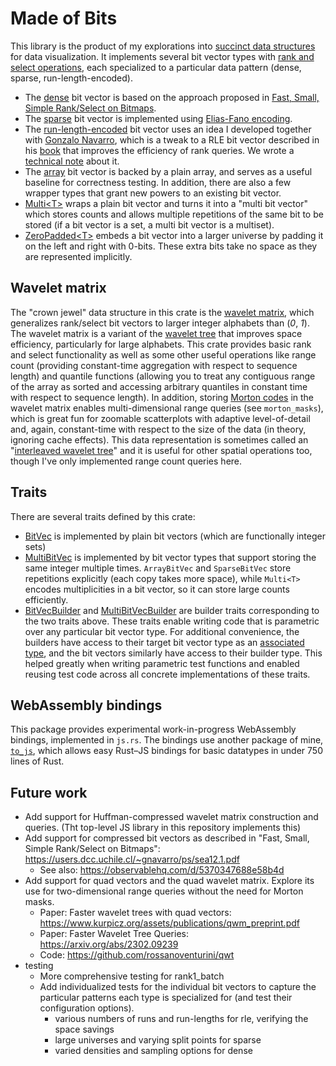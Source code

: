 # Made of Bits

This library is the product of my explorations into [succinct data structures](https://en.wikipedia.org/wiki/Succinct_data_structure) for data visualization.
It implements several bit vector types with [rank and select operations](https://en.wikipedia.org/wiki/Succinct_data_structure#Succinct_indexable_dictionaries), each specialized to a particular data pattern (dense, sparse, run-length-encoded).
- The [dense](https://github.com/yurivish/made-of-bits/blob/main/rust-playground/made-of-bits/src/bitvec/dense.rs) bit vector is based on the approach proposed in [Fast, Small, Simple Rank/Select on Bitmaps](https://www.dcc.uchile.cl/~gnavarro/ps/sea12.1.pdf).
- The [sparse](https://github.com/yurivish/made-of-bits/blob/main/rust-playground/made-of-bits/src/bitvec/sparse.rs) bit vector is implemented using [Elias-Fano encoding](https://www.antoniomallia.it/sorted-integers-compression-with-elias-fano-encoding.html).
- The [run-length-encoded](https://github.com/yurivish/made-of-bits/blob/main/rust-playground/made-of-bits/src/bitvec/rle.rs) bit vector uses an idea I developed together with [Gonzalo Navarro](https://users.dcc.uchile.cl/~gnavarro/), which is a tweak to a RLE bit vector described in his [book](https://www.amazon.com/Compact-Data-Structures-Practical-Approach/dp/1107152380) that improves the efficiency of rank queries. We wrote a [technical note](https://yuri.is/pdfing/weighted_range_quantile_queries.pdf) about it.
- The [array](https://github.com/yurivish/made-of-bits/blob/main/rust-playground/made-of-bits/src/bitvec/array.rs) bit vector is backed by a plain array, and serves as a useful baseline for correctness testing.
In addition, there are also a few wrapper types that grant new powers to an existing bit vector.
- [Multi\<T\>](https://github.com/yurivish/made-of-bits/blob/main/rust-playground/made-of-bits/src/bitvec/multi.rs) wraps a plain bit vector and turns it into a "multi bit vector" which stores counts and allows multiple repetitions of the same bit to be stored (if a bit vector is a set, a multi bit vector is a multiset).
- [ZeroPadded\<T\>](https://github.com/yurivish/made-of-bits/blob/main/rust-playground/made-of-bits/src/bitvec/zeropadded.rs) embeds a bit vector into a larger universe by padding it on the left and right with 0-bits. These extra bits take no space as they are represented implicitly.

## Wavelet matrix
The "crown jewel" data structure in this crate is the [wavelet matrix](https://github.com/yurivish/made-of-bits/blob/main/rust-playground/made-of-bits/src/waveletmatrix.rs), which generalizes rank/select bit vectors to larger integer alphabets than (_0_, _1_). The wavelet matrix is a variant of the [wavelet tree](https://www.sciencedirect.com/science/article/pii/S1570866713000610) that improves space efficiency, particularly for large alphabets.
This crate provides basic rank and select functionality as well as some other useful operations like range count (providing constant-time aggregation with respect to sequence length) and quantile functions (allowing you to treat any contiguous range of the array as sorted and accessing arbitrary quantiles in constant time with respect to sequence length).
In addition, storing [Morton codes](https://en.wikipedia.org/wiki/Z-order_curve) in the wavelet matrix enables multi-dimensional range queries (see `morton_masks`), which is great fun for zoomable scatterplots with adaptive level-of-detail and, again, constant-time with respect to the size of the data (in theory, ignoring cache effects). This data representation is sometimes called an "[interleaved wavelet tree](https://diegocaro.cl/thesis/thesis.pdf)" and it is useful for other spatial operations too, though I've only implemented range count queries here.

## Traits
There are several traits defined by this crate:
- [BitVec](https://github.com/yurivish/made-of-bits/blob/03b66e2ce37c9a1252670991726048156303a28f/rust-playground/made-of-bits/src/bitvec/mod.rs#L14) is implemented by plain bit vectors (which are functionally integer sets)
-  [MultiBitVec](https://github.com/yurivish/made-of-bits/blob/03b66e2ce37c9a1252670991726048156303a28f/rust-playground/made-of-bits/src/bitvec/mod.rs#L99C11-L99C21) is implemented by bit vector types that support storing the same integer multiple times.  `ArrayBitVec` and `SparseBitVec` store repetitions explicitly (each copy takes more space), while `Multi<T>` encodes multiplicities in a bit vector, so it can store large counts efficiently.
- [BitVecBuilder](https://github.com/yurivish/made-of-bits/blob/03b66e2ce37c9a1252670991726048156303a28f/rust-playground/made-of-bits/src/bitvec/mod.rs#L137) and [MultiBitVecBuilder](https://github.com/yurivish/made-of-bits/blob/03b66e2ce37c9a1252670991726048156303a28f/rust-playground/made-of-bits/src/bitvec/mod.rs#L168) are builder traits corresponding to the two traits above.
These traits enable writing code that is parametric over any particular bit vector type. For additional convenience, the builders have access to their target bit vector type as an [associated type](https://doc.rust-lang.org/rust-by-example/generics/assoc_items/types.html), and the bit vectors similarly have access to their builder type. This helped greatly when writing parametric test functions and enabled reusing test code across all concrete implementations of these traits.

## WebAssembly bindings
This package provides experimental work-in-progress WebAssembly bindings, implemented in `js.rs`. The bindings use another package of mine, [`to_js`](https://github.com/iopsystems/to_js), which allows easy Rust–JS bindings for basic datatypes in under 750 lines of Rust.


## Future work

- Add support for Huffman-compressed wavelet matrix construction and queries. (Tht top-level JS library in this repository implements this)
- Add support for compressed bit vectors as described in "Fast, Small, Simple Rank/Select on Bitmaps": https://users.dcc.uchile.cl/~gnavarro/ps/sea12.1.pdf
  - See also: https://observablehq.com/d/5370347688e58b4d
- Add support for quad vectors and the quad wavelet matrix. Explore its use for two-dimensional range queries without the need for Morton masks.
  - Paper: Faster wavelet trees with quad vectors: https://www.kurpicz.org/assets/publications/qwm_preprint.pdf
  - Paper: Faster Wavelet Tree Queries: https://arxiv.org/abs/2302.09239
  - Code: https://github.com/rossanoventurini/qwt
- testing
  - More comprehensive testing for rank1_batch
  - Add individualized tests for the individual bit vectors to capture the particular patterns each type is specialized for (and test their configuration options).
    - various numbers of runs and run-lengths for rle, verifying the space savings
    - large universes and varying split points for sparse
    - varied densities and sampling options for dense

